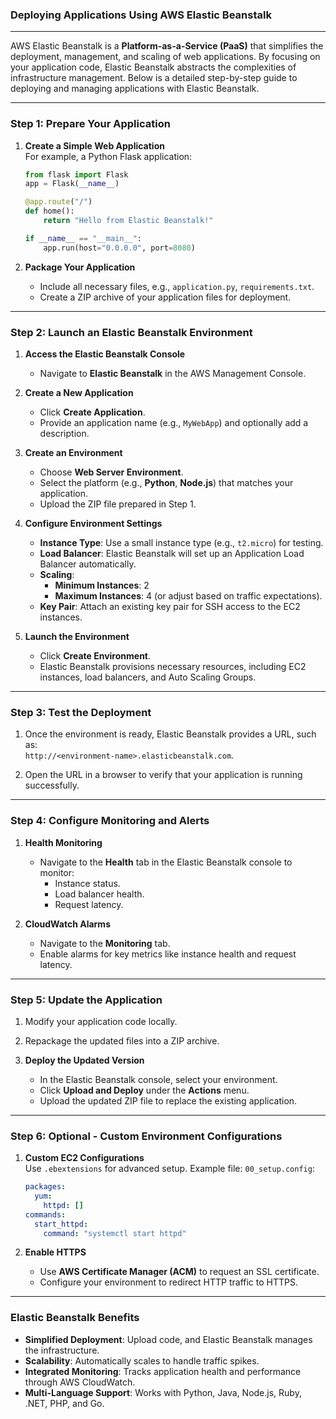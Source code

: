 ### **Deploying Applications Using AWS Elastic Beanstalk**

---

AWS Elastic Beanstalk is a **Platform-as-a-Service (PaaS)** that simplifies the deployment, management, and scaling of web applications. By focusing on your application code, Elastic Beanstalk abstracts the complexities of infrastructure management. Below is a detailed step-by-step guide to deploying and managing applications with Elastic Beanstalk.

---

### **Step 1: Prepare Your Application**

1. **Create a Simple Web Application**  
   For example, a Python Flask application:  

   ```python
   from flask import Flask
   app = Flask(__name__)

   @app.route("/")
   def home():
       return "Hello from Elastic Beanstalk!"

   if __name__ == "__main__":
       app.run(host="0.0.0.0", port=8080)
   ```

2. **Package Your Application**  
   - Include all necessary files, e.g., `application.py`, `requirements.txt`.  
   - Create a ZIP archive of your application files for deployment.

---

### **Step 2: Launch an Elastic Beanstalk Environment**

1. **Access the Elastic Beanstalk Console**  
   - Navigate to **Elastic Beanstalk** in the AWS Management Console.  

2. **Create a New Application**  
   - Click **Create Application**.  
   - Provide an application name (e.g., `MyWebApp`) and optionally add a description.  

3. **Create an Environment**  
   - Choose **Web Server Environment**.  
   - Select the platform (e.g., **Python**, **Node.js**) that matches your application.  
   - Upload the ZIP file prepared in Step 1.  

4. **Configure Environment Settings**  
   - **Instance Type**: Use a small instance type (e.g., `t2.micro`) for testing.  
   - **Load Balancer**: Elastic Beanstalk will set up an Application Load Balancer automatically.  
   - **Scaling**:  
     - **Minimum Instances**: 2  
     - **Maximum Instances**: 4 (or adjust based on traffic expectations).  
   - **Key Pair**: Attach an existing key pair for SSH access to the EC2 instances.  

5. **Launch the Environment**  
   - Click **Create Environment**.  
   - Elastic Beanstalk provisions necessary resources, including EC2 instances, load balancers, and Auto Scaling Groups.

---

### **Step 3: Test the Deployment**

1. Once the environment is ready, Elastic Beanstalk provides a URL, such as:  
   `http://<environment-name>.elasticbeanstalk.com`.

2. Open the URL in a browser to verify that your application is running successfully.

---

### **Step 4: Configure Monitoring and Alerts**

1. **Health Monitoring**  
   - Navigate to the **Health** tab in the Elastic Beanstalk console to monitor:  
     - Instance status.  
     - Load balancer health.  
     - Request latency.

2. **CloudWatch Alarms**  
   - Navigate to the **Monitoring** tab.  
   - Enable alarms for key metrics like instance health and request latency.  

---

### **Step 5: Update the Application**

1. Modify your application code locally.  

2. Repackage the updated files into a ZIP archive.  

3. **Deploy the Updated Version**  
   - In the Elastic Beanstalk console, select your environment.  
   - Click **Upload and Deploy** under the **Actions** menu.  
   - Upload the updated ZIP file to replace the existing application.  

---

### **Step 6: Optional - Custom Environment Configurations**

1. **Custom EC2 Configurations**  
   Use `.ebextensions` for advanced setup. Example file: `00_setup.config`:

   ```yaml
   packages:
     yum:
       httpd: []
   commands:
     start_httpd:
       command: "systemctl start httpd"
   ```

2. **Enable HTTPS**  
   - Use **AWS Certificate Manager (ACM)** to request an SSL certificate.  
   - Configure your environment to redirect HTTP traffic to HTTPS.

---

### **Elastic Beanstalk Benefits**
- **Simplified Deployment**: Upload code, and Elastic Beanstalk manages the infrastructure.  
- **Scalability**: Automatically scales to handle traffic spikes.  
- **Integrated Monitoring**: Tracks application health and performance through AWS CloudWatch.  
- **Multi-Language Support**: Works with Python, Java, Node.js, Ruby, .NET, PHP, and Go.  

